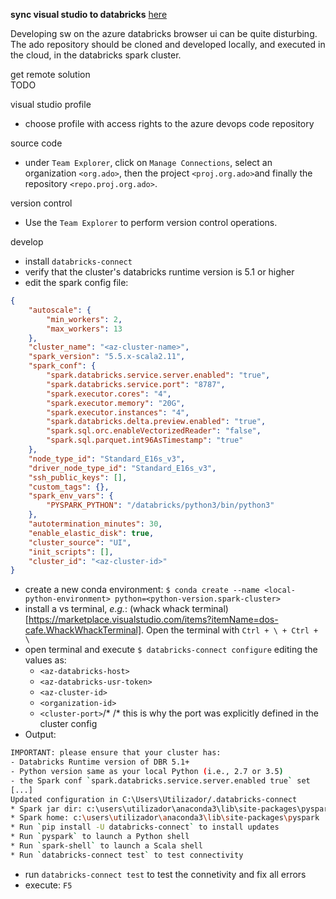 **sync visual studio to databricks**
[here](https://datathirst.net/blog/2019/3/7/databricks-connect-finally)

Developing sw on the azure databricks browser ui can be quite disturbing. The ado repository should be cloned and developed locally, and executed in the cloud, in the databricks spark cluster.

get remote solution  
TODO  

visual studio profile
+ choose profile with access rights to the azure devops code repository  

source code
+ under `Team Explorer`, click on `Manage Connections`, select an organization `<org.ado>`, then the project `<proj.org.ado>`and finally the repository `<repo.proj.org.ado>`.  

version control  
+ Use the `Team Explorer` to perform version control operations.  

develop
+ install `databricks-connect`
+ verify that the cluster's databricks runtime version is 5.1 or higher
+ edit the spark config file:

```json
{
    "autoscale": {
        "min_workers": 2,
        "max_workers": 13
    },
    "cluster_name": "<az-cluster-name>",
    "spark_version": "5.5.x-scala2.11",
    "spark_conf": {
        "spark.databricks.service.server.enabled": "true",
        "spark.databricks.service.port": "8787",
        "spark.executor.cores": "4",
        "spark.executor.memory": "20G",
        "spark.executor.instances": "4",
        "spark.databricks.delta.preview.enabled": "true",
        "spark.sql.orc.enableVectorizedReader": "false",
        "spark.sql.parquet.int96AsTimestamp": "true"
    },
    "node_type_id": "Standard_E16s_v3",
    "driver_node_type_id": "Standard_E16s_v3",
    "ssh_public_keys": [],
    "custom_tags": {},
    "spark_env_vars": {
        "PYSPARK_PYTHON": "/databricks/python3/bin/python3"
    },
    "autotermination_minutes": 30,
    "enable_elastic_disk": true,
    "cluster_source": "UI",
    "init_scripts": [],
    "cluster_id": "<az-cluster-id>"
}
```

+ create a new conda environment: `$ conda create --name <local-python-environment> python=<python-version.spark-cluster>`
+ install a vs terminal, *e.g.*: (whack whack terminal)[https://marketplace.visualstudio.com/items?itemName=dos-cafe.WhackWhackTerminal]. Open the terminal with `Ctrl + \ + Ctrl + \`
+ open terminal and execute `$ databricks-connect configure` editing the values as:
    + `<az-databricks-host>`
    + `<az-databricks-usr-token>`
    + `<az-cluster-id>`
    + `<organization-id>`
    + `<cluster-port>`/*
/* this is why the port was explicitly defined in the cluster config
+ Output:
```bash
IMPORTANT: please ensure that your cluster has:
- Databricks Runtime version of DBR 5.1+
- Python version same as your local Python (i.e., 2.7 or 3.5)
- the Spark conf `spark.databricks.service.server.enabled true` set
[...]
Updated configuration in C:\Users\Utilizador/.databricks-connect
* Spark jar dir: c:\users\utilizador\anaconda3\lib\site-packages\pyspark/jars
* Spark home: c:\users\utilizador\anaconda3\lib\site-packages\pyspark
* Run `pip install -U databricks-connect` to install updates
* Run `pyspark` to launch a Python shell
* Run `spark-shell` to launch a Scala shell
* Run `databricks-connect test` to test connectivity
```
+ run `databricks-connect test` to test the connetivity and fix all errors
+ execute: `F5`